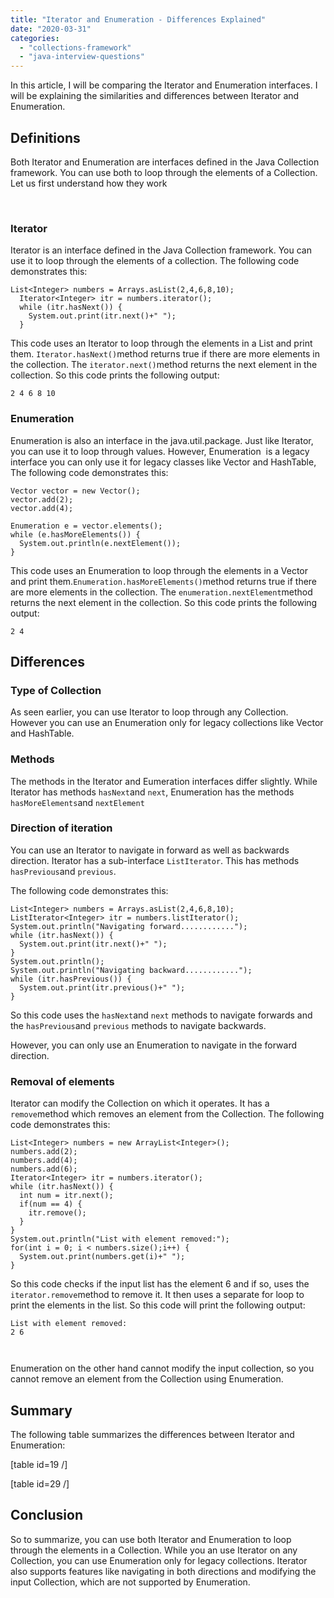 ```yaml
---
title: "Iterator and Enumeration - Differences Explained"
date: "2020-03-31"
categories: 
  - "collections-framework"
  - "java-interview-questions"
---
```


In this article, I will be comparing the Iterator and Enumeration interfaces. I will be explaining the similarities and differences between Iterator and Enumeration.

## Definitions

Both Iterator and Enumeration are interfaces defined in the Java Collection framework. You can use both to loop through the elements of a Collection. Let us first understand how they work

 

### Iterator

Iterator is an interface defined in the Java Collection framework. You can use it to loop through the elements of a collection. The following code demonstrates this:

```
List<Integer> numbers = Arrays.asList(2,4,6,8,10);
  Iterator<Integer> itr = numbers.iterator();
  while (itr.hasNext()) {
    System.out.print(itr.next()+" ");
  }
```

This code uses an Iterator to loop through the elements in a List and print them. `Iterator.hasNext()`method returns true if there are more elements in the collection. The `iterator.next()`method returns the next element in the collection. So this code prints the following output:

```
2 4 6 8 10
```

### Enumeration

Enumeration is also an interface in the java.util.package. Just like Iterator, you can use it to loop through values. However, Enumeration  is a legacy interface you can only use it for legacy classes like Vector and HashTable, The following code demonstrates this:

```
Vector vector = new Vector();
vector.add(2);
vector.add(4);

Enumeration e = vector.elements();
while (e.hasMoreElements()) {
  System.out.println(e.nextElement());
}
```

This code uses an Enumeration to loop through the elements in a Vector and print them.`Enumeration.hasMoreElements()`method returns true if there are more elements in the collection. The `enumeration.nextElement`method returns the next element in the collection. So this code prints the following output:

```
2 4
```

## Differences

### Type of Collection

As seen earlier, you can use Iterator to loop through any Collection. However you can use an Enumeration only for legacy collections like Vector and HashTable.

### Methods

The methods in the Iterator and Eumeration interfaces differ slightly. While Iterator has methods `hasNext`and `next`, Enumeration has the methods `hasMoreElements`and `nextElement`

### Direction of iteration

You can use an Iterator to navigate in forward as well as backwards direction. Iterator has a sub-interface `ListIterator`. This has methods `hasPrevious`and `previous`.

The following code demonstrates this:

```
List<Integer> numbers = Arrays.asList(2,4,6,8,10);
ListIterator<Integer> itr = numbers.listIterator();
System.out.println("Navigating forward............");
while (itr.hasNext()) {
  System.out.print(itr.next()+" ");
}
System.out.println();
System.out.println("Navigating backward............");
while (itr.hasPrevious()) {
  System.out.print(itr.previous()+" ");
}
```

So this code uses the `hasNext`and `next` methods to navigate forwards and the `hasPrevious`and `previous` methods to navigate backwards.

However, you can only use an Enumeration to navigate in the forward direction.

### Removal of elements

Iterator can modify the Collection on which it operates. It has a `remove`method which removes an element from the Collection. The following code demonstrates this:

```
List<Integer> numbers = new ArrayList<Integer>();
numbers.add(2);
numbers.add(4);
numbers.add(6);
Iterator<Integer> itr = numbers.iterator();
while (itr.hasNext()) {
  int num = itr.next();
  if(num == 4) {
    itr.remove();
  }
}
System.out.println("List with element removed:");
for(int i = 0; i < numbers.size();i++) {
  System.out.print(numbers.get(i)+" ");
}
```

So this code checks if the input list has the element 6 and if so, uses the `iterator.remove`method to remove it. It then uses a separate for loop to print the elements in the list. So this code will print the following output:

```
List with element removed:
2 6



```

Enumeration on the other hand cannot modify the input collection, so you cannot remove an element from the Collection using Enumeration.

## Summary

The following table summarizes the differences between Iterator and Enumeration:

\[table id=19 /\]

\[table id=29 /\]

## Conclusion

So to summarize, you can use both Iterator and Enumeration to loop through the elements in a Collection. While you an use Iterator on any Collection, you can use Enumeration only for legacy collections. Iterator also supports features like navigating in both directions and modifying the input Collection, which are not supported by Enumeration.
